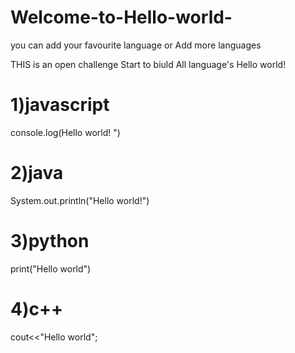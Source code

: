 # Welcome-to-Hello-world-
you can add your favourite language or Add more languages

THIS is an open challenge 
Start to biuld All language's Hello world!

1)javascript
==========
console.log(Hello world! ")

2)java
====
System.out.println("Hello world!")

3)python
======
print("Hello world")

4)c++
===
cout<<"Hello world";
